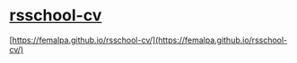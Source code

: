 # [rsschool-cv](https://femalpa.github.io/rsschool-cv/cv)
[https://femalpa.github.io/rsschool-cv/](https://femalpa.github.io/rsschool-cv/)

